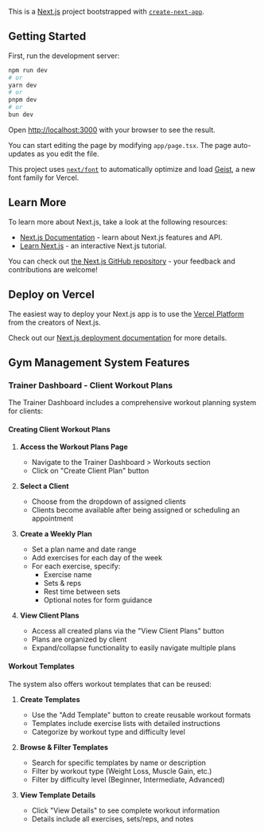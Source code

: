 This is a [Next.js](https://nextjs.org) project bootstrapped with [`create-next-app`](https://nextjs.org/docs/app/api-reference/cli/create-next-app).

## Getting Started

First, run the development server:

```bash
npm run dev
# or
yarn dev
# or
pnpm dev
# or
bun dev
```

Open [http://localhost:3000](http://localhost:3000) with your browser to see the result.

You can start editing the page by modifying `app/page.tsx`. The page auto-updates as you edit the file.

This project uses [`next/font`](https://nextjs.org/docs/app/building-your-application/optimizing/fonts) to automatically optimize and load [Geist](https://vercel.com/font), a new font family for Vercel.

## Learn More

To learn more about Next.js, take a look at the following resources:

- [Next.js Documentation](https://nextjs.org/docs) - learn about Next.js features and API.
- [Learn Next.js](https://nextjs.org/learn) - an interactive Next.js tutorial.

You can check out [the Next.js GitHub repository](https://github.com/vercel/next.js) - your feedback and contributions are welcome!

## Deploy on Vercel

The easiest way to deploy your Next.js app is to use the [Vercel Platform](https://vercel.com/new?utm_medium=default-template&filter=next.js&utm_source=create-next-app&utm_campaign=create-next-app-readme) from the creators of Next.js.

Check out our [Next.js deployment documentation](https://nextjs.org/docs/app/building-your-application/deploying) for more details.

## Gym Management System Features

### Trainer Dashboard - Client Workout Plans

The Trainer Dashboard includes a comprehensive workout planning system for clients:

#### Creating Client Workout Plans

1. **Access the Workout Plans Page**
   - Navigate to the Trainer Dashboard > Workouts section
   - Click on "Create Client Plan" button

2. **Select a Client**
   - Choose from the dropdown of assigned clients
   - Clients become available after being assigned or scheduling an appointment

3. **Create a Weekly Plan**
   - Set a plan name and date range
   - Add exercises for each day of the week
   - For each exercise, specify:
     - Exercise name
     - Sets & reps
     - Rest time between sets
     - Optional notes for form guidance

4. **View Client Plans**
   - Access all created plans via the "View Client Plans" button
   - Plans are organized by client
   - Expand/collapse functionality to easily navigate multiple plans

#### Workout Templates

The system also offers workout templates that can be reused:

1. **Create Templates**
   - Use the "Add Template" button to create reusable workout formats
   - Templates include exercise lists with detailed instructions
   - Categorize by workout type and difficulty level

2. **Browse & Filter Templates**
   - Search for specific templates by name or description
   - Filter by workout type (Weight Loss, Muscle Gain, etc.)
   - Filter by difficulty level (Beginner, Intermediate, Advanced)

3. **View Template Details**
   - Click "View Details" to see complete workout information
   - Details include all exercises, sets/reps, and notes
